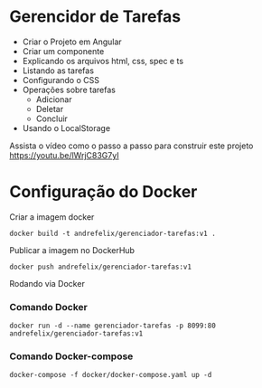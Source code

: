 # Gerencidor de Tarefas

- Criar o Projeto em Angular
- Criar  um componente
- Explicando os arquivos html, css, spec e ts
- Listando as tarefas
- Configurando o CSS
- Operações sobre tarefas
    - Adicionar
    - Deletar
    - Concluir 
- Usando o LocalStorage


Assista o vídeo como o passo a passo para construir este projeto https://youtu.be/lWrjC83G7yI

# Configuração do Docker


Criar a imagem docker

    docker build -t andrefelix/gerenciador-tarefas:v1 .

Publicar a imagem no DockerHub

    docker push andrefelix/gerenciador-tarefas:v1 

Rodando via Docker 

### Comando Docker 

    docker run -d --name gerenciador-tarefas -p 8099:80 andrefelix/gerenciador-tarefas:v1

### Comando Docker-compose

    docker-compose -f docker/docker-compose.yaml up -d
